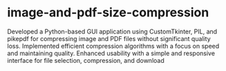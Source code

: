 # image-and-pdf-size-compression
 Developed a Python-based GUI application using CustomTkinter, PIL, and pikepdf for compressing  image and PDF files without significant quality loss. Implemented efficient compression algorithms  with a focus on speed and maintaining quality. Enhanced usability with a simple and responsive  interface for file selection, compression, and download

